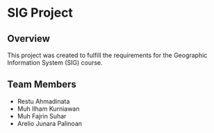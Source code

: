 # SIG Project

## Overview
This project was created to fulfill the requirements for the Geographic Information System (SIG) course.

## Team Members
- Restu Ahmadinata
- Muh Ilham Kurniawan
- Muh Fajrin Suhar
- Arelio Junara Palinoan
